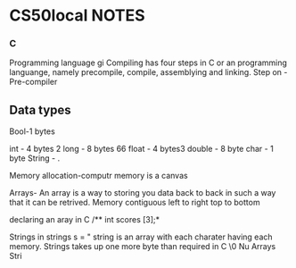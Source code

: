 # CS50local NOTES

### C 
Programming language gi
  Compiling has four steps in C or an programming languange, namely precompile, compile, assemblying and linking.
  Step on
    - Pre-compiler



## Data types

Bool-1 bytes

int - 4 bytes 2
long - 8 bytes 66
float - 4 bytes3
double - 8 byte
char - 1 byte
String - .

Memory allocation-computr memory is a canvas

Arrays- An array is a way to storing you data back to back in such a way that it can be retrived. Memory contiguous left to right top to bottom

declaring an aray in C
    /** int scores [3];*

Strings in
strings s = " string is an array with each charater having each memory.
Strings takes up one more byte than required in C \0 Nu
Arrays
Stri

